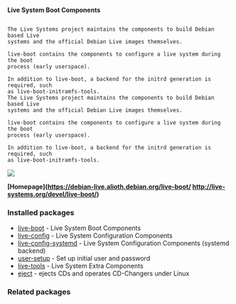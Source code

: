 # 

__Live System Boot Components__

```

The Live Systems project maintains the components to build Debian based Live
systems and the official Debian Live images themselves.

live-boot contains the components to configure a live system during the boot
process (early userspace).

In addition to live-boot, a backend for the initrd generation is required, such
as live-boot-initramfs-tools.
The Live Systems project maintains the components to build Debian based Live
systems and the official Debian Live images themselves.

live-boot contains the components to configure a live system during the boot
process (early userspace).

In addition to live-boot, a backend for the initrd generation is required, such
as live-boot-initramfs-tools.

```

![](https://screenshots.debian.net/thumbnail/live-boot/)


 **[Homepage](https://debian-live.alioth.debian.org/live-boot/
http://live-systems.org/devel/live-boot/)**

### Installed packages

* [live-boot](https://packages.debian.org/jessie/live-boot) - Live System Boot Components
* [live-config](https://packages.debian.org/jessie/live-config) - Live System Configuration Components
* [live-config-systemd](https://packages.debian.org/jessie/live-config-systemd) - Live System Configuration Components (systemd backend)
* [user-setup](https://packages.debian.org/jessie/user-setup) - Set up initial user and password
* [live-tools](https://packages.debian.org/jessie/live-tools) - Live System Extra Components
* [eject](https://packages.debian.org/jessie/eject) - ejects CDs and operates CD-Changers under Linux

### Related packages

<sub>  </sub>

